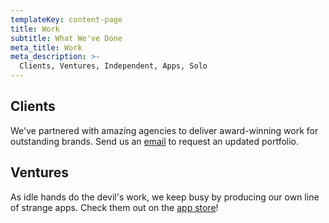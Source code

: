 ```yaml
---
templateKey: content-page
title: Work
subtitle: What We've Done
meta_title: Work
meta_description: >-
  Clients, Ventures, Independent, Apps, Solo
---
```


## Clients

We've partnered with amazing agencies to deliver award-winning work for outstanding brands. Send us an [email](mailto:hellostranger@strange.agency) to request an updated portfolio.

## Ventures

As idle hands do the devil\'s work, we keep busy by producing our own line of strange apps. Check them out on the [app store](https://itunes.apple.com/us/developer/the-strange-agency-llc/id304558283)!
